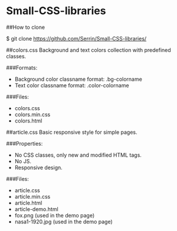 # Small-CSS-libraries

##How to clone

$ git clone https://github.com/Serrin/Small-CSS-libraries/

##colors.css
Background and text colors collection with predefined classes.

###Formats:
- Background color classname format: .bg-colorname
- Text color classname format: .color-colorname

###Files:
- colors.css
- colors.min.css
- colors.html

##article.css
Basic responsive style for simple pages.

###Properties:
- No CSS classes, only new and modified HTML tags.
- No JS.
- Responsive design.

###Files:
- article.css
- article.min.css
- article.html
- article-demo.html
- fox.png (used in the demo page)
- nasa1-1920.jpg (used in the demo page)
